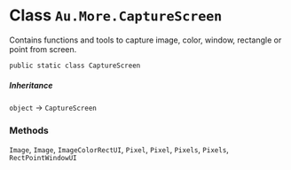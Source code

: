 # Class `Au.More.CaptureScreen`

Contains functions and tools to capture image, color, window, rectangle or point from screen.

```
public static class CaptureScreen
```

##### Inheritance

`object` → `CaptureScreen`

### Methods

`Image`, `Image`, `ImageColorRectUI`, `Pixel`, `Pixel`, `Pixels`, `Pixels`, `RectPointWindowUI`